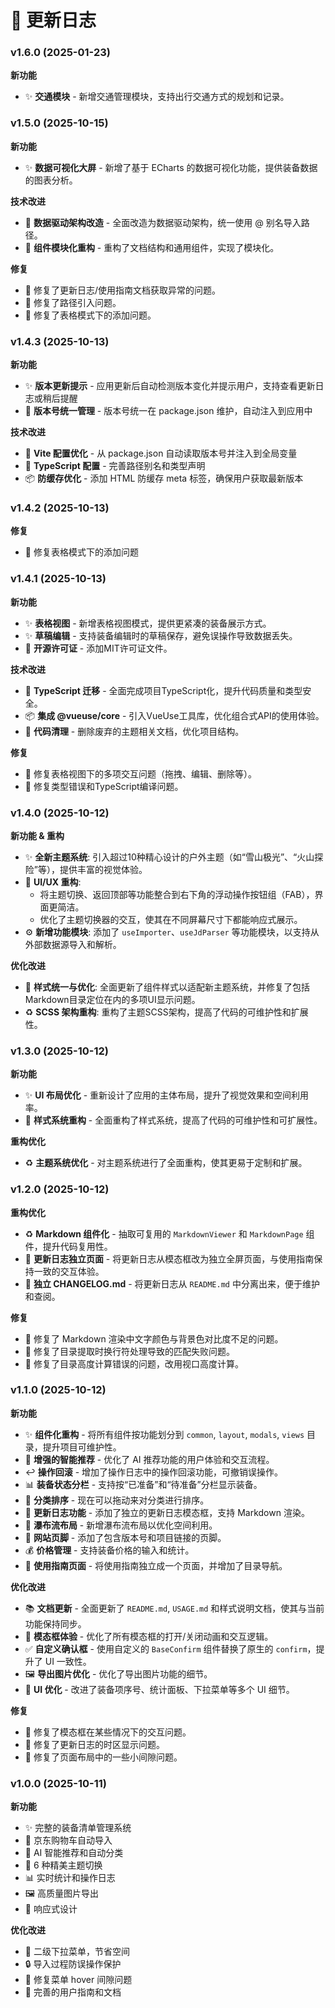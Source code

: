 # 📝 更新日志

### v1.6.0 (2025-01-23)

**新功能**
- ✨ **交通模块** - 新增交通管理模块，支持出行交通方式的规划和记录。

### v1.5.0 (2025-10-15)

**新功能**
- ✨ **数据可视化大屏** - 新增了基于 ECharts 的数据可视化功能，提供装备数据的图表分析。

**技术改进**
- 🔧 **数据驱动架构改造** - 全面改造为数据驱动架构，统一使用 @ 别名导入路径。
- 🔧 **组件模块化重构** - 重构了文档结构和通用组件，实现了模块化。

**修复**
- 🐛 修复了更新日志/使用指南文档获取异常的问题。
- 🐛 修复了路径引入问题。
- 🐛 修复了表格模式下的添加问题。

### v1.4.3 (2025-10-13)

**新功能**
- ✨ **版本更新提示** - 应用更新后自动检测版本变化并提示用户，支持查看更新日志或稍后提醒
- 🎯 **版本号统一管理** - 版本号统一在 package.json 维护，自动注入到应用中

**技术改进**
- 🔧 **Vite 配置优化** - 从 package.json 自动读取版本号并注入到全局变量
- 🔧 **TypeScript 配置** - 完善路径别名和类型声明
- 📦 **防缓存优化** - 添加 HTML 防缓存 meta 标签，确保用户获取最新版本

### v1.4.2 (2025-10-13)

**修复**
- 🐛 修复表格模式下的添加问题

### v1.4.1 (2025-10-13)

**新功能**
- ✨ **表格视图** - 新增表格视图模式，提供更紧凑的装备展示方式。
- ✨ **草稿编辑** - 支持装备编辑时的草稿保存，避免误操作导致数据丢失。
- 📄 **开源许可证** - 添加MIT许可证文件。

**技术改进**
- 🔧 **TypeScript 迁移** - 全面完成项目TypeScript化，提升代码质量和类型安全。
- 📦 **集成 @vueuse/core** - 引入VueUse工具库，优化组合式API的使用体验。
- 🧹 **代码清理** - 删除废弃的主题相关文档，优化项目结构。

**修复**
- 🐛 修复表格视图下的多项交互问题（拖拽、编辑、删除等）。
- 🐛 修复类型错误和TypeScript编译问题。

### v1.4.0 (2025-10-12)

**新功能 & 重构**
- ✨ **全新主题系统**: 引入超过10种精心设计的户外主题（如“雪山极光”、“火山探险”等），提供丰富的视觉体验。
- 🎨 **UI/UX 重构**:
    - 将主题切换、返回顶部等功能整合到右下角的浮动操作按钮组（FAB），界面更简洁。
    - 优化了主题切换器的交互，使其在不同屏幕尺寸下都能响应式展示。
- ⚙️ **新增功能模块**: 添加了 `useImporter`、`useJdParser` 等功能模块，以支持从外部数据源导入和解析。

**优化改进**
- 💅 **样式统一与优化**: 全面更新了组件样式以适配新主题系统，并修复了包括Markdown目录定位在内的多项UI显示问题。
- ♻️ **SCSS 架构重构**: 重构了主题SCSS架构，提高了代码的可维护性和扩展性。

### v1.3.0 (2025-10-12)

**新功能**
- ✨ **UI 布局优化** - 重新设计了应用的主体布局，提升了视觉效果和空间利用率。
- 🎨 **样式系统重构** - 全面重构了样式系统，提高了代码的可维护性和可扩展性。

**重构优化**
- ♻️ **主题系统优化** - 对主题系统进行了全面重构，使其更易于定制和扩展。

### v1.2.0 (2025-10-12)

**重构优化**
- ♻️ **Markdown 组件化** - 抽取可复用的 `MarkdownViewer` 和 `MarkdownPage` 组件，提升代码复用性。
- 📄 **更新日志独立页面** - 将更新日志从模态框改为独立全屏页面，与使用指南保持一致的交互体验。
- 📑 **独立 CHANGELOG.md** - 将更新日志从 `README.md` 中分离出来，便于维护和查阅。

**修复**
- 🐛 修复了 Markdown 渲染中文字颜色与背景色对比度不足的问题。
- 🐛 修复了目录提取时换行符处理导致的匹配失败问题。
- 🐛 修复了目录高度计算错误的问题，改用视口高度计算。

### v1.1.0 (2025-10-12)

**新功能**
- ✨ **组件化重构** - 将所有组件按功能划分到 `common`, `layout`, `modals`, `views` 目录，提升项目可维护性。
- 🧠 **增强的智能推荐** - 优化了 AI 推荐功能的用户体验和交互流程。
- ↩️ **操作回滚** - 增加了操作日志中的操作回滚功能，可撤销误操作。
- 📊 **装备状态分栏** - 支持按“已准备”和“待准备”分栏显示装备。
- 🔀 **分类排序** - 现在可以拖动来对分类进行排序。
- 📰 **更新日志功能** - 添加了独立的更新日志模态框，支持 Markdown 渲染。
- 🌊 **瀑布流布局** - 新增瀑布流布局以优化空间利用。
- 🦶 **网站页脚** - 添加了包含版本号和项目链接的页脚。
- 💰 **价格管理** - 支持装备价格的输入和统计。
- 📖 **使用指南页面** - 将使用指南独立成一个页面，并增加了目录导航。

**优化改进**
- 📚 **文档更新** - 全面更新了 `README.md`, `USAGE.md` 和样式说明文档，使其与当前功能保持同步。
- 🎨 **模态框体验** - 优化了所有模态框的打开/关闭动画和交互逻辑。
- ✅ **自定义确认框** - 使用自定义的 `BaseConfirm` 组件替换了原生的 `confirm`，提升了 UI 一致性。
- 🖼️ **导出图片优化** - 优化了导出图片功能的细节。
- 💅 **UI 优化** - 改进了装备项序号、统计面板、下拉菜单等多个 UI 细节。

**修复**
- 🐛 修复了模态框在某些情况下的交互问题。
- 🐛 修复了更新日志的时区显示问题。
- 🐛 修复了页面布局中的一些小间隙问题。

### v1.0.0 (2025-10-11)

**新功能**
- ✨ 完整的装备清单管理系统
- 🛒 京东购物车自动导入
- 🤖 AI 智能推荐和自动分类
- 🎨 6 种精美主题切换
- 📊 实时统计和操作日志
- 🖼️ 高质量图片导出
- 📱 响应式设计

**优化改进**
- 🎯 二级下拉菜单，节省空间
- 🔒 导入过程防误操作保护
- 🐛 修复菜单 hover 间隙问题
- 📖 完善的用户指南和文档
